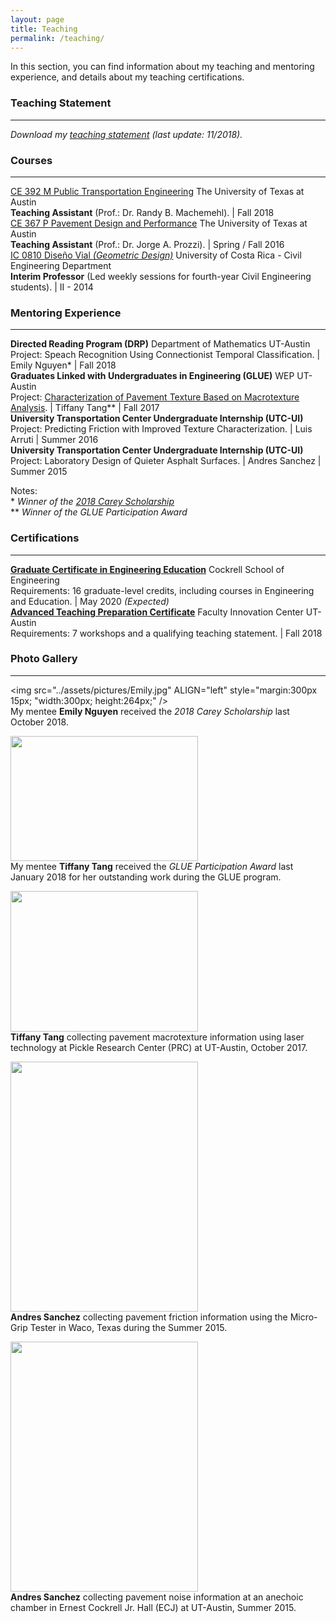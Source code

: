 ```yaml
---
layout: page
title: Teaching
permalink: /teaching/
---
```


In this section, you can find information about my teaching and mentoring experience, and details about my teaching certifications.

### Teaching Statement
___
<i>Download my [teaching statement](/downloads/teaching_statement.pdf) (last update: 11/2018).</i>

### Courses
___

[CE 392 M Public Transportation Engineering](/downloads/2018_syllabus.pdf) The University of Texas at Austin <br><b>Teaching Assistant</b> (Prof.: Dr. Randy B. Machemehl). | Fall 2018 <br>
[CE 367 P Pavement Design and Performance](/downloads/2016_syllabus.pdf) The University of Texas at Austin <br><b>Teaching Assistant</b> (Prof.: Dr. Jorge A. Prozzi). | Spring / Fall 2016 <br>
[IC 0810 Diseño Vial <i>(Geometric Design)</i>](/downloads/2014_programa.pdf) University of Costa Rica - Civil Engineering Department <br><b>Interim Professor</b> (Led weekly sessions for fourth-year Civil Engineering students). | II - 2014 <br>

### Mentoring Experience
___

<b>Directed Reading Program (DRP)</b> Department of Mathematics UT-Austin<br> Project: Speach Recognition Using Connectionist Temporal Classification. | Emily Nguyen*  | Fall 2018<br>
<b>Graduates Linked with Undergraduates in Engineering (GLUE)</b> WEP UT-Austin<br> Project: [Characterization of Pavement Texture Based on Macrotexture Analysis](/downloads/2017_GLUE.pdf). | Tiffany Tang** | Fall 2017<br>
<b>University Transportation Center Undergraduate Internship (UTC-UI)</b><br> Project: Predicting Friction with Improved Texture Characterization. | Luis Arruti | Summer 2016<br>
<b>University Transportation Center Undergraduate Internship (UTC-UI)</b><br> Project: Laboratory Design of Quieter Asphalt Surfaces. | Andres Sanchez | Summer 2015

Notes:<br>
*<i>   Winner of the [2018 Carey Scholarship](https://www.ices.utexas.edu/about/news/531/)</i><br>
** <i>Winner of the GLUE Participation Award</i>


### Certifications
___

<b>[Graduate Certificate in Engineering Education](http://www.engr.utexas.edu/graduate/certificate-engineering-education)</b> Cockrell School of Engineering<br>Requirements: 16 graduate-level credits, including courses in Engineering and Education. | May 2020 <i>(Expected)</i> <br>
<b>[Advanced Teaching Preparation Certificate](https://facultyinnovate.utexas.edu/gsd)</b> Faculty Innovation Center UT-Austin<br>Requirements: 7 workshops and a qualifying teaching statement. | Fall 2018<br>

### Photo Gallery
___

<img src="../assets/pictures/Emily.jpg" 
ALIGN="left" style="margin:300px 15px; "width:300px; height:264px;"
/>
<br>
My mentee <b>Emily Nguyen</b> received the <i>2018 Carey Scholarship</i> last October 2018.

<img src="../assets/pictures/Tiffany_1.jpg" 
ALIGN="center" style="width:300px; height:200px;"
/>
<br>
My mentee <b>Tiffany Tang</b> received the <i>GLUE Participation Award</i> last January 2018 for her outstanding work during the GLUE program.

<img src="../assets/pictures/Tiffany_2.jpg" 
ALIGN="center" style="width:300px; height:225px;"
/>
<br>
<b>Tiffany Tang</b> collecting pavement macrotexture information using laser technology at Pickle Research Center (PRC) at UT-Austin, October 2017.

<img src="../assets/pictures/Andy_1.jpg" 
ALIGN="center" style="width:300px; height:400px;"
/>
<br>
<b>Andres Sanchez</b> collecting pavement friction information using the Micro-Grip Tester in Waco, Texas during the Summer 2015.

<img src="../assets/pictures/Andy_2.jpg" 
ALIGN="center" style="width:300px; height:400px;"
/>
<br>
<b>Andres Sanchez</b> collecting pavement noise information at an anechoic chamber in Ernest Cockrell Jr. Hall (ECJ) at UT-Austin, Summer 2015.
